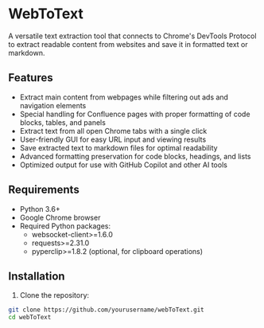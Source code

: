 # WebToText

A versatile text extraction tool that connects to Chrome's DevTools Protocol to extract readable content from websites and save it in formatted text or markdown.

## Features

- Extract main content from webpages while filtering out ads and navigation elements
- Special handling for Confluence pages with proper formatting of code blocks, tables, and panels
- Extract text from all open Chrome tabs with a single click
- User-friendly GUI for easy URL input and viewing results
- Save extracted text to markdown files for optimal readability
- Advanced formatting preservation for code blocks, headings, and lists
- Optimized output for use with GitHub Copilot and other AI tools

## Requirements

- Python 3.6+
- Google Chrome browser
- Required Python packages:
  - websocket-client>=1.6.0
  - requests>=2.31.0
  - pyperclip>=1.8.2 (optional, for clipboard operations)

## Installation

1. Clone the repository:
```bash
git clone https://github.com/yourusername/webToText.git
cd webToText